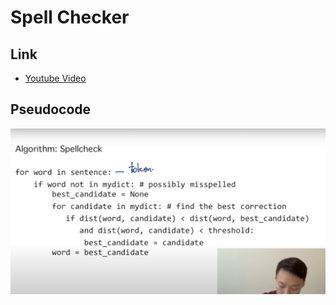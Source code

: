 # Spell Checker

## Link

- [Youtube Video](https://www.youtube.com/watch?v=IWXADu09SKw&list=PLyyEwPZh6aHpDieqWwr7hTgreKnYSY9Ox&index=1)

## Pseudocode

![Pseudo Code](pseudocode.png)
